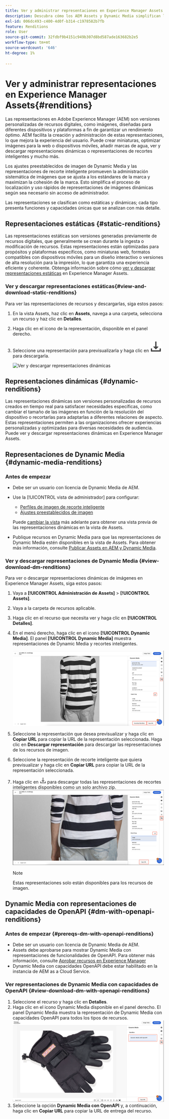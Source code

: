 ```yaml
---
title: Ver y administrar representaciones en Experience Manager Assets
description: Descubra cómo los AEM Assets y Dynamic Media simplifican la administración eficaz de imágenes con representaciones de imágenes estáticas y dinámicas.
exl-id: 006dc493-c400-4d0f-b314-c1978582b7fb
feature: Renditions
role: User
source-git-commit: 32fdbf9b4151c949b307d8bd587ade163682b2e5
workflow-type: tm+mt
source-wordcount: '646'
ht-degree: 1%

---
```


# Ver y administrar representaciones en Experience Manager Assets{#renditions}

Las representaciones en Adobe Experience Manager (AEM) son versiones personalizadas de recursos digitales, como imágenes, diseñadas para diferentes dispositivos y plataformas a fin de garantizar un rendimiento óptimo. AEM facilita la creación y administración de estas representaciones, lo que mejora la experiencia del usuario. Puede crear miniaturas, optimizar imágenes para la web o dispositivos móviles, añadir marcas de agua, ver y descargar representaciones dinámicas o representaciones de recortes inteligentes y mucho más.

Los ajustes preestablecidos de imagen de Dynamic Media y las representaciones de recorte inteligente promueven la administración sistemática de imágenes que se ajusta a los estándares de la marca y maximizan la cohesión de la marca. Esto simplifica el proceso de localización y uso rápidos de representaciones de imágenes dinámicas según sea necesario sin acceso de administrador.

Las representaciones se clasifican como estáticas y dinámicas; cada tipo presenta funciones y capacidades únicas que se analizan con más detalle.

## Representaciones estáticas {#static-renditions}

Las representaciones estáticas son versiones generadas previamente de recursos digitales, que generalmente se crean durante la ingesta o modificación de recursos. Estas representaciones están optimizadas para propósitos y plataformas específicos, como miniaturas web, formatos compatibles con dispositivos móviles para un diseño interactivo o versiones de alta resolución para la impresión, lo que garantiza una experiencia eficiente y coherente.
Obtenga información sobre cómo [ver y descargar representaciones estáticas](#view-and-download-static-renditions) en Experience Manager Assets.

### Ver y descargar representaciones estáticas{#view-and-download-static-renditions}

Para ver las representaciones de recursos y descargarlas, siga estos pasos:

1. En la vista Assets, haz clic en **Assets**, navega a una carpeta, selecciona un recurso y haz clic en **Detalles**.
1. Haga clic en el icono de la representación, disponible en el panel derecho.
1. Seleccione una representación para previsualizarla y haga clic en ![icono de descarga](/help/assets/assets/download-icon.svg) para descargarla.

   ![Ver y descargar representaciones dinámicas](/help/assets/assets/view-download-static-rendition.png)

## Representaciones dinámicas {#dynamic-renditions}

Las representaciones dinámicas son versiones personalizadas de recursos creados en tiempo real para satisfacer necesidades específicas, como cambiar el tamaño de las imágenes en función de la resolución del dispositivo o recortarlas para adaptarlas a diferentes relaciones de aspecto.
Estas representaciones permiten a las organizaciones ofrecer experiencias personalizadas y optimizadas para diversas necesidades de audiencia. Puede ver y descargar representaciones dinámicas en Experience Manager Assets.

## Representaciones de Dynamic Media {#dynamic-media-renditions}

### Antes de empezar

* Debe ser un usuario con licencia de Dynamic Media de AEM.
* Use la [!UICONTROL vista de administrador] para configurar:
   * [Perfiles de imagen de recorte inteligente](/help/assets/dynamic-media/image-profiles.md#creating-image-profiles)
   * [Ajustes preestablecidos de imagen](/help/assets/dynamic-media/managing-image-presets.md)

  Puede [cambiar la vista](/help/assets/assets-view-introduction.md#how-to-access-assets-view) más adelante para obtener una vista previa de las representaciones dinámicas en la vista de Assets.
* Publique recursos en Dynamic Media para que las representaciones de Dynamic Media estén disponibles en la vista de Assets. Para obtener más información, consulte [Publicar Assets en AEM y Dynamic Media](https://experienceleague.adobe.com/es/docs/experience-manager-cloud-service/content/assets/assets-view/publish-assets-to-aem-and-dm).


### Ver y descargar representaciones de Dynamic Media {#view-download-dm-renditions}

Para ver o descargar representaciones dinámicas de imágenes en Experience Manager Assets, siga estos pasos:

1. Vaya a **[!UICONTROL Administración de Assets]** > **[!UICONTROL Assets]**.

1. Vaya a la carpeta de recursos aplicable.

1. Haga clic en el recurso que necesita ver y haga clic en **[!UICONTROL Detalles]**.

1. En el menú derecho, haga clic en el icono **[!UICONTROL Dynamic Media]**. El panel **[!UICONTROL Dynamic Media]** muestra representaciones de Dynamic Media y recortes inteligentes.

   ![representaciones dinámicas](/help/assets/assets/dm-scene7-renditions.png)
   <!-- ![dynamic renditions](assets/preset_smart_crop_view.png) -->

1. Seleccione la representación que desea previsualizar y haga clic en **Copiar URL** para copiar la URL de la representación seleccionada. Haga clic en **Descargar representación** para descargar las representaciones de los recursos de imagen.
1. Seleccione la representación de recorte inteligente que quiera previsualizar y haga clic en **Copiar URL** para copiar la URL de la representación seleccionada.
1. Haga clic en ![icono de descarga](assets/do-not-localize/download-icon.png) para descargar todas las representaciones de recortes inteligentes disponibles como un solo archivo zip.
   ![icono de descarga](/help/assets/assets/smartcrop-rendition.png)

   >[!NOTE]
   >
   >Estas representaciones solo están disponibles para los recursos de imagen.

## Dynamic Media con representaciones de capacidades de OpenAPI {#dm-with-openapi-renditions}

### Antes de empezar {#prereqs-dm-with-openapi-renditions}

* Debe ser un usuario con licencia de Dynamic Media de AEM.
* Assets debe aprobarse para mostrar Dynamic Media con representaciones de funcionalidades de OpenAPI. Para obtener más información, consulte [Aprobar recursos en Experience Manager](/help/assets/approve-assets.md#copy-delivery-url-approved-assets)
* Dynamic Media con capacidades OpenAPI debe estar habilitado en la instancia de AEM as a Cloud Service.

### Ver representaciones de Dynamic Media con capacidades de OpenAPI {#view-download-dm-with-openapi-renditions}

1. Seleccione el recurso y haga clic en **Detalles**.
1. Haga clic en el icono Dynamic Media disponible en el panel derecho. El panel Dynamic Media muestra la representación de Dynamic Media con capacidades OpenAPI para todos los tipos de recursos.
   ![icono de descarga](/help/assets/assets/dm-with-open-api-copy-url.png)
1. Seleccione la opción **Dynamic Media con OpenAPI** y, a continuación, haga clic en **Copiar URL** para copiar la URL de entrega del recurso.


